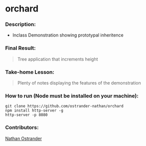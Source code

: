 # orchard

### Description: 

* Inclass Demonstration showing prototypal inheritence 

### Final Result:
> Tree application that increments height

### Take-home Lesson:

> Plenty of notes displaying the features of the demonstration


### How to run (Node must be installed on your machine):
```
git clone https://github.com/ostrander-nathan/orchard
npm install http-server -g
http-server -p 8080
```


### Contributors:
[Nathan Ostrander](https://github.com/ostrander-nathan)